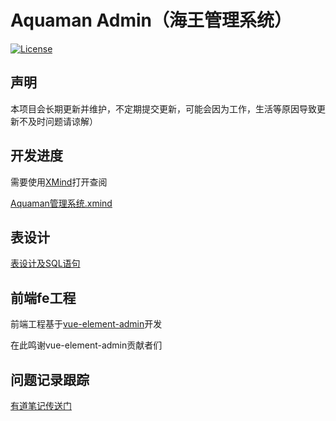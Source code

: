 # Aquaman Admin（海王管理系统）

[![License](https://img.shields.io/badge/license-MIT-blue.svg)](LICENSE)

## 声明

本项目会长期更新并维护，不定期提交更新，可能会因为工作，生活等原因导致更新不及时问题请谅解）

## 开发进度

需要使用[XMind](https://www.xmind.cn/xmind8-pro/)打开查阅

[Aquaman管理系统.xmind](https://github.com/kukukakiki/aquaman/tree/master/aquaman-doc/1.%20requirements)

## 表设计

[表设计及SQL语句](https://github.com/kukukakiki/aquaman/tree/master/aquaman-doc/2.design/1.db%20design)


## 前端fe工程

前端工程基于[vue-element-admin](https://github.com/PanJiaChen/vue-element-admin)开发

在此鸣谢vue-element-admin贡献者们

## 问题记录跟踪

[有道笔记传送门](http://note.youdao.com/noteshare?id=d212a2fa2f7850518572b904e28d05ad)
